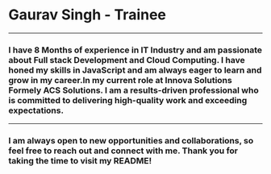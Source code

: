 # Gaurav Singh - Trainee
___
### I have 8 Months of experience in IT Industry and am passionate about Full stack Development and Cloud Computing. I have honed my skills in JavaScript and am always eager to learn and grow in my career.In my current role at Innova Solutions Formely ACS Solutions. I am a results-driven professional who is committed to delivering high-quality work and exceeding expectations.
___
### I am always open to new opportunities and collaborations, so feel free to reach out and connect with me. Thank you for taking the time to visit my README!